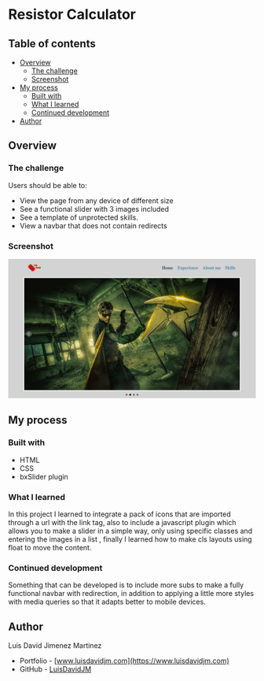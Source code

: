 # Resistor Calculator

## Table of contents

- [Overview](#overview)
  - [The challenge](#the-challenge)
  - [Screenshot](#screenshot)
- [My process](#my-process)
  - [Built with](#built-with)
  - [What I learned](#what-i-learned)
  - [Continued development](#continued-development)
- [Author](#author)

## Overview

### The challenge

Users should be able to:

- View the page from any device of different size
- See a functional slider with 3 images included
- See a template of unprotected skills.
- View a navbar that does not contain redirects

### Screenshot

![](./portfolio-template.png)

## My process

### Built with

- HTML
- CSS
- bxSlider plugin

### What I learned

In this project I learned to integrate a pack of icons that are imported through a url with the link tag, also to include a javascript plugin which allows you to make a slider in a simple way, only using specific classes and entering the images in a list , finally I learned how to make cls layouts using float to move the content.

### Continued development

Something that can be developed is to include more subs to make a fully functional navbar with redirection, in addition to applying a little more styles with media queries so that it adapts better to mobile devices.

## Author

Luis David Jimenez Martinez
- Portfolio - [www.luisdavidjm.com](https://www.luisdavidjm.com)
- GitHub - [LuisDavidJM](https://github.com/LuisDavidJM)
